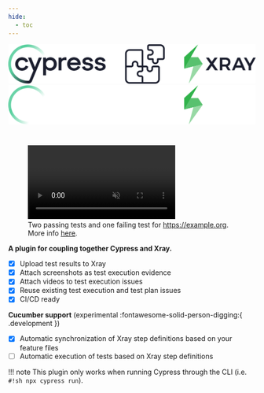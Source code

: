 ```yaml
---
hide:
  - toc
---
```


![plugin header](assets/images/headerDark.svg#only-light)
![plugin header](assets/images/headerLight.svg#only-dark)

<h1><!-- no title, the image is title enough --></h1>

<figure markdown>
   <video controls autoplay muted>
       <source src="assets/videos/guides_results_upload_00.mp4" type="video/mp4">
       Your browser does not support the video tag.
   </video>
  <figcaption>Two passing tests and one failing test for <a href="https://example.org">https://example.org</a>. More info <a href="section/guides/uploadTestResults/">here</a>.</figcaption>
</figure>

**A plugin for coupling together Cypress and Xray.**

- [x] Upload test results to Xray
- [x] Attach screenshots as test execution evidence
- [x] Attach videos to test execution issues
- [x] Reuse existing test execution and test plan issues
- [x] CI/CD ready

**Cucumber support** (<span class="development">experimental</span> :fontawesome-solid-person-digging:{ .development })

- [x] Automatic synchronization of Xray step definitions based on your feature files
- [ ] Automatic execution of tests based on Xray step definitions

!!! note
    This plugin only works when running Cypress through the CLI (i.e. `#!sh npx cypress run`).
